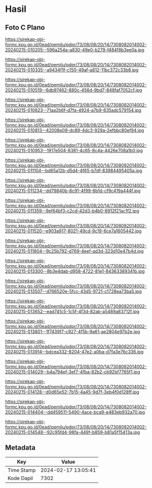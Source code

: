 # Hasil

## Foto C Plano

https://sirekap-obj-formc.kpu.go.id/0ead/pemilu/pdpr/73/08/08/20/14/7308082014002-20240215-010205--596a254a-a830-49e0-b279-f484f8b3ee0a.jpg

https://sirekap-obj-formc.kpu.go.id/0ead/pemilu/pdpr/73/08/08/20/14/7308082014002-20240215-010335--a9434f1f-c150-49af-a812-11bc372c33b8.jpg

https://sirekap-obj-formc.kpu.go.id/0ead/pemilu/pdpr/73/08/08/20/14/7308082014002-20240215-010519--6db97462-880c-456d-9bd7-848faf7052cf.jpg

https://sirekap-obj-formc.kpu.go.id/0ead/pemilu/pdpr/73/08/08/20/14/7308082014002-20240215-010623--71aa2b6f-d7fa-4924-a7b9-635adc579154.jpg

https://sirekap-obj-formc.kpu.go.id/0ead/pemilu/pdpr/73/08/08/20/14/7308082014002-20240215-010813--42008e09-dc89-4dc3-929a-2efbbc80ef94.jpg

https://sirekap-obj-formc.kpu.go.id/0ead/pemilu/pdpr/73/08/08/20/14/7308082014002-20240215-010953--1917e504-8381-4c65-8c4a-4426e708a1b0.jpg

https://sirekap-obj-formc.kpu.go.id/0ead/pemilu/pdpr/73/08/08/20/14/7308082014002-20240215-011104--bd65a12b-d5d4-4f65-b7df-83984495405a.jpg

https://sirekap-obj-formc.kpu.go.id/0ead/pemilu/pdpr/73/08/08/20/14/7308082014002-20240215-011234--dd79840b-8c91-4f99-8b1d-cf9c419a444f.jpg

https://sirekap-obj-formc.kpu.go.id/0ead/pemilu/pdpr/73/08/08/20/14/7308082014002-20240215-011359--9ef64bf3-c2cd-42d3-b4b0-8912f21ac1f2.jpg

https://sirekap-obj-formc.kpu.go.id/0ead/pemilu/pdpr/73/08/08/20/14/7308082014002-20240215-011520--e903a917-8021-49cd-9c19-6ce7a1605442.jpg

https://sirekap-obj-formc.kpu.go.id/0ead/pemilu/pdpr/73/08/08/20/14/7308082014002-20240215-011804--9c25b792-d769-4eef-ad3d-323d10e47b4d.jpg

https://sirekap-obj-formc.kpu.go.id/0ead/pemilu/pdpr/73/08/08/20/14/7308082014002-20240215-013300--8b3e4dab-d958-4722-81e1-84363389341b.jpg

https://sirekap-obj-formc.kpu.go.id/0ead/pemilu/pdpr/73/08/08/20/14/7308082014002-20240215-013507--d766520e-5fcc-43d5-9721-c1728ea73ba5.jpg

https://sirekap-obj-formc.kpu.go.id/0ead/pemilu/pdpr/73/08/08/20/14/7308082014002-20240215-013652--ead741c5-1c5f-4f3d-82ab-a5489a83712f.jpg

https://sirekap-obj-formc.kpu.go.id/0ead/pemilu/pdpr/73/08/08/20/14/7308082014002-20240215-013801--1f7439f7-c927-4f5b-9a61-ae2804e97b2e.jpg

https://sirekap-obj-formc.kpu.go.id/0ead/pemilu/pdpr/73/08/08/20/14/7308082014002-20240215-013914--bdcea332-8204-47e2-a0ba-d7fa3e76c336.jpg

https://sirekap-obj-formc.kpu.go.id/0ead/pemilu/pdpr/73/08/08/20/14/7308082014002-20240215-014029--b4a794ef-3ef7-4fba-82b2-cb92bf7765f1.jpg

https://sirekap-obj-formc.kpu.go.id/0ead/pemilu/pdpr/73/08/08/20/14/7308082014002-20240215-014128--d0d65e52-7b15-4a45-9d7f-3eb4f0d128ff.jpg

https://sirekap-obj-formc.kpu.go.id/0ead/pemilu/pdpr/73/08/08/20/14/7308082014002-20240215-014404--dd459511-5490-4ace-bca9-e483eb932a70.jpg

https://sirekap-obj-formc.kpu.go.id/0ead/pemilu/pdpr/73/08/08/20/14/7308082014002-20240215-014548--92c95fd4-98fa-449f-b859-b81a5f15413a.jpg


## Metadata

| Key        | Value               |
| ---------- | ------------------- |
| Time Stamp | 2024-02-17 13:05:41 |
| Kode Dapil | 7302                |



